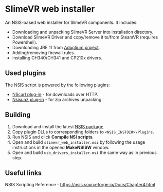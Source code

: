# SlimeVR web installer

An NSIS-based web installer for SlimeVR components. It includes:

* Downloading and unpacking SlimeVR Server into installation directory.
* Download SlimeVR Driver and copy/remove it to/from SteamVR (requires Powershell).
* Downloading JRE 11 from [Adoptium project](https://adoptium.net/).
* Adding/removing firewall rules.
* Installing CH340/CH341 and CP210x drivers.

## Used plugins

The NSIS script is powered by the following plugins:

* [NScurl plug-in](https://nsis.sourceforge.io/NScurl_plug-in) - for downloads over HTTP.
* [Nsisunz plug-in](https://nsis.sourceforge.io/Nsisunz_plug-in) - for zip archives unpacking.

## Building

1. Download and install the latest [NSIS package](https://nsis.sourceforge.io/Download).
1. Copy plugin DLLs to corresponding folders to `<NSIS_INSTDIR>\Plugins`.
1. Run NSIS and click **Compile NSI scripts**.
1. Open and build `slimevr_web_installer.nsi` by following the usage instructions in the opened **MakeNSISW** window.
1. Open and build `usb_drivers_installer.nsi` the same way as in previous step.

## Useful links

NSIS Scripting Reference - <https://nsis.sourceforge.io/Docs/Chapter4.html>
